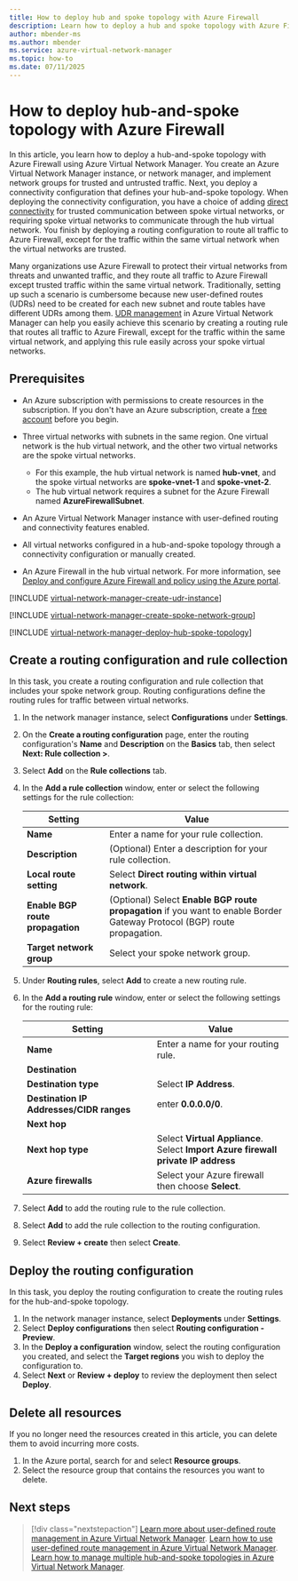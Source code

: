 ```yaml
---
title: How to deploy hub and spoke topology with Azure Firewall
description: Learn how to deploy a hub and spoke topology with Azure Firewall using Virtual Network Manager.
author: mbender-ms
ms.author: mbender
ms.service: azure-virtual-network-manager
ms.topic: how-to
ms.date: 07/11/2025
---
```


# How to deploy hub-and-spoke topology with Azure Firewall

In this article, you learn how to deploy a hub-and-spoke topology with Azure Firewall using Azure Virtual Network Manager. You create an Azure Virtual Network Manager instance, or network manager, and implement network groups for trusted and untrusted traffic. Next, you deploy a connectivity configuration that defines your hub-and-spoke topology. When deploying the connectivity configuration, you have a choice of adding [direct connectivity](concept-connectivity-configuration.md#enable-direct-connectivity) for trusted communication between spoke virtual networks, or requiring spoke virtual networks to communicate through the hub virtual network. You finish by deploying a routing configuration to route all traffic to Azure Firewall, except for the traffic within the same virtual network when the virtual networks are trusted.

Many organizations use Azure Firewall to protect their virtual networks from threats and unwanted traffic, and they route all traffic to Azure Firewall except trusted traffic within the same virtual network. Traditionally, setting up such a scenario is cumbersome because new user-defined routes (UDRs) need to be created for each new subnet and route tables have different UDRs among them. [UDR management](concept-user-defined-route.md) in Azure Virtual Network Manager can help you easily achieve this scenario by creating a routing rule that routes all traffic to Azure Firewall, except for the traffic within the same virtual network, and applying this rule easily across your spoke virtual networks.

## Prerequisites

- An Azure subscription with permissions to create resources in the subscription. If you don't have an Azure subscription, create a [free account](https://azure.microsoft.com/free/) before you begin.

- Three virtual networks with subnets in the same region. One virtual network is the hub virtual network, and the other two virtual networks are the spoke virtual networks. 
  - For this example, the hub virtual network is named **hub-vnet**, and the spoke virtual networks are **spoke-vnet-1** and **spoke-vnet-2**.
  - The hub virtual network requires a subnet for the Azure Firewall named **AzureFirewallSubnet**.

- An Azure Virtual Network Manager instance with user-defined routing and connectivity features enabled.

- All virtual networks configured in a hub-and-spoke topology through a connectivity configuration or manually created.

- An Azure Firewall in the hub virtual network. For more information, see [Deploy and configure Azure Firewall and policy using the Azure portal](../firewall/tutorial-firewall-deploy-portal-policy.md).

[!INCLUDE [virtual-network-manager-create-udr-instance](../../includes/virtual-network-manager-create-udr-instance.md)]

[!INCLUDE [virtual-network-manager-create-spoke-network-group](../../includes/virtual-network-manager-create-spoke-network-group.md)]

[!INCLUDE [virtual-network-manager-deploy-hub-spoke-topology](../../includes/virtual-network-manager-deploy-hub-spoke-topology.md)]

## Create a routing configuration and rule collection

In this task, you create a routing configuration and rule collection that includes your spoke network group. Routing configurations define the routing rules for traffic between virtual networks.

1. In the network manager instance, select **Configurations** under **Settings**.
2. On the **Create a routing configuration** page, enter the routing configuration's **Name** and **Description** on the **Basics** tab, then select **Next: Rule collection >**.
3. Select **Add** on the **Rule collections** tab.
4. In the **Add a rule collection** window, enter or select the following settings for the rule collection:

    | **Setting** | **Value** |
    |---|---|
    | **Name** | Enter a name for your rule collection. |
    | **Description** | (Optional) Enter a description for your rule collection. |
    | **Local route setting** | Select **Direct routing within virtual network**. |
    | **Enable BGP route propagation** | (Optional) Select **Enable BGP route propagation** if you want to enable Border Gateway Protocol (BGP) route propagation. |
    | **Target network group** | Select your spoke network group. |

1. Under **Routing rules**, select **Add** to create a new routing rule.
2. In the **Add a routing rule** window, enter or select the following settings for the routing rule:

    | **Setting** | **Value** |
    |---|---|
    | **Name** | Enter a name for your routing rule. |
    | **Destination** |  |
    | **Destination type** | Select **IP Address**. |
    | **Destination IP Addresses/CIDR ranges** | enter **0.0.0.0/0**. |
    | **Next hop** |  |
    | **Next hop type** | Select **Virtual Appliance**.</br> Select **Import Azure firewall private IP address**|
    | **Azure firewalls** | Select your Azure firewall then choose **Select**. | 

3. Select **Add** to add the routing rule to the rule collection.
4. Select **Add** to add the rule collection to the routing configuration.
5. Select **Review + create** then select **Create**.

## Deploy the routing configuration

In this task, you deploy the routing configuration to create the routing rules for the hub-and-spoke topology.

1. In the network manager instance, select **Deployments** under **Settings**.
2. Select **Deploy configurations** then select **Routing configuration - Preview**.
3. In the **Deploy a configuration** window, select the routing configuration you created, and select the **Target regions** you wish to deploy the configuration to.
1. Select **Next** or **Review + deploy** to review the deployment then select **Deploy**.

## Delete all resources

If you no longer need the resources created in this article, you can delete them to avoid incurring more costs.

1. In the Azure portal, search for and select **Resource groups**.
2. Select the resource group that contains the resources you want to delete.

## Next steps

> [!div class="nextstepaction"]
> [Learn more about user-defined route management in Azure Virtual Network Manager](concept-user-defined-route.md).
> [Learn how to use user-defined route management in Azure Virtual Network Manager](how-to-create-user-defined-route.md).
> [Learn how to manage multiple hub-and-spoke topologies in Azure Virtual Network Manager](how-to-manage-user-defined-routes-multiple-hub-spoke-topologies.md).
